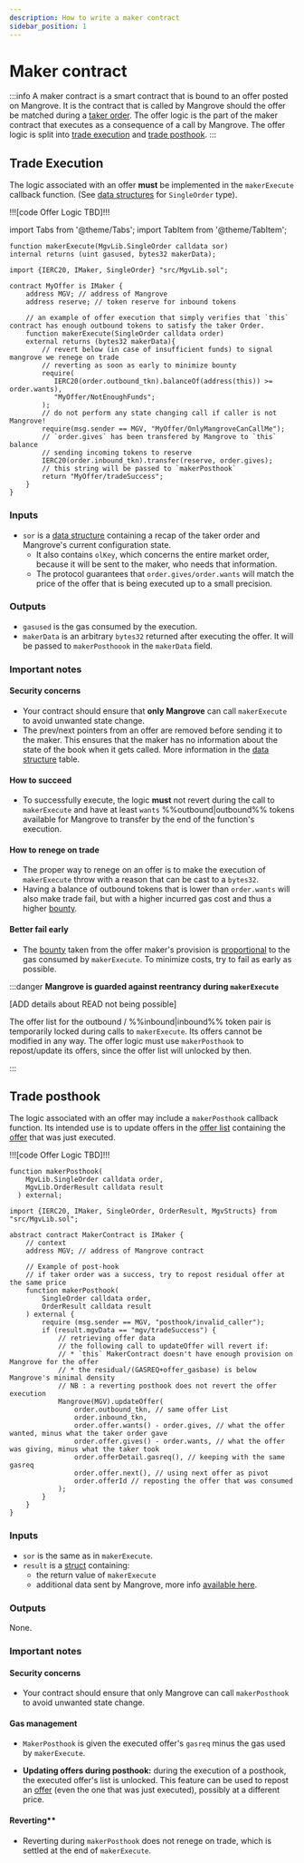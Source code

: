 ```yaml
---
description: How to write a maker contract
sidebar_position: 1
---
```


# Maker contract

:::info 
A maker contract is a smart contract that is bound to an offer posted on Mangrove. 
It is the contract that is called by Mangrove should the offer be matched during a [taker order](../taker-order/README.md). 
The offer logic is the part of the maker contract that executes as a consequence of a call by Mangrove. The offer logic is split into [trade execution](#trade-execution) 
and [trade posthook](#trade-posthook).
:::

## Trade Execution

The logic associated with an offer **must** be implemented in the `makerExecute` callback function. (See [data structures](offer-data-structures.md#mgvlib.singleorder) for `SingleOrder` type).

!!![code Offer Logic TBD]!!!

import Tabs from '@theme/Tabs';
import TabItem from '@theme/TabItem';

<Tabs>
<TabItem value="signature" label="Signature" default>

```solidity
function makerExecute(MgvLib.SingleOrder calldata sor)
internal returns (uint gasused, bytes32 makerData);
```

</TabItem>

<TabItem value="offerLogic" label="Offer logic">

```solidity
import {IERC20, IMaker, SingleOrder} "src/MgvLib.sol";

contract MyOffer is IMaker {
    address MGV; // address of Mangrove
    address reserve; // token reserve for inbound tokens
    
    // an example of offer execution that simply verifies that `this` contract has enough outbound tokens to satisfy the taker Order.
    function makerExecute(SingleOrder calldata order) 
    external returns (bytes32 makerData){
        // revert below (in case of insufficient funds) to signal mangrove we renege on trade
        // reverting as soon as early to minimize bounty
        require(
           IERC20(order.outbound_tkn).balanceOf(address(this)) >= order.wants),
           "MyOffer/NotEnoughFunds";
        );
        // do not perform any state changing call if caller is not Mangrove!
        require(msg.sender == MGV, "MyOffer/OnlyMangroveCanCallMe");
        // `order.gives` has been transfered by Mangrove to `this` balance
        // sending incoming tokens to reserve
        IERC20(order.inbound_tkn).transfer(reserve, order.gives);
        // this string will be passed to `makerPosthook`
        return "MyOffer/tradeSuccess";
    }
}
```

</TabItem>
</Tabs>

### Inputs

* `sor` is a [data structure](../../taking-and-making-offers/reactive-offer/offer-data-structures.md#public-data-structures) containing a recap of the taker order and Mangrove's current configuration state.
    * It also contains `olKey`, which concerns the entire market order, because it will be sent to the maker, who needs that information.
    * The protocol guarantees that `order.gives/order.wants` will match the price of the offer that is being executed up to a small precision.

### Outputs

* `gasused` is the gas consumed by the execution.
* `makerData` is an arbitrary `bytes32` returned after executing the offer. It will be passed to `makerPosthoook` in the `makerData` field.


### Important notes


#### Security concerns

* Your contract should ensure that **only Mangrove** can call `makerExecute` to avoid unwanted state change.
* The prev/next pointers from an offer are removed before sending it to the maker. This ensures that the maker has no information about the state of the book when it gets called. More information in the [data structure](../../taking-and-making-offers/reactive-offer/offer-data-structures.md#public-data-structures) table.

#### How to succeed

* To successfully execute, the logic **must** not revert during the call to `makerExecute` and have at least `wants` %%outbound|outbound%% tokens available for Mangrove to transfer by the end of the function's execution.

#### How to renege on trade

* The proper way to renege on an offer is to make the execution of `makerExecute` throw with a reason that can be cast to a `bytes32`.
* Having a balance of outbound tokens that is lower than `order.wants` will also make trade fail, but with a higher incurred gas cost and thus a higher [bounty](offer-provision.md#provision-and-offer-bounty).

#### Better fail early

* The [bounty](offer-provision.md#computing-the-provision-and-offer-bounty) taken from the offer maker's provision is [proportional](offer-provision.md#computing-the-provision-and-offer-bounty) to the gas consumed by `makerExecute`. To minimize costs, try to fail as early as possible.


:::danger **Mangrove is guarded against reentrancy during `makerExecute`**

[ADD details about READ not being possible]

The offer list for the outbound / %%inbound|inbound%% token pair is temporarily locked during calls to `makerExecute`. Its offers cannot be modified in any way. The offer logic must use `makerPosthook` to repost/update its offers, since the offer list will unlocked by then.

:::

## Trade posthook

The logic associated with an offer may include a `makerPosthook` callback function. Its intended use is to update offers in the [offer list](../offer-list.md) containing the [offer](./) that was just executed.

!!![code Offer Logic TBD]!!!

<Tabs>
<TabItem value="signature" label="Signature" default>

```solidity
function makerPosthook(
    MgvLib.SingleOrder calldata order,
    MgvLib.OrderResult calldata result
  ) external;
```

</TabItem>
<TabItem value="offerLogic" label="Offer logic">

```solidity
import {IERC20, IMaker, SingleOrder, OrderResult, MgvStructs} from "src/MgvLib.sol";

abstract contract MakerContract is IMaker {
    // context 
    address MGV; // address of Mangrove contract
    
    // Example of post-hook
    // if taker order was a success, try to repost residual offer at the same price
    function makerPosthook(
        SingleOrder calldata order,
        OrderResult calldata result
    ) external {
        require (msg.sender == MGV, "posthook/invalid_caller");
        if (result.mgvData == "mgv/tradeSuccess") {
            // retrieving offer data
            // the following call to updateOffer will revert if:
            // * `this` MakerContract doesn't have enough provision on Mangrove for the offer
            // * the residual/(GASREQ+offer_gasbase) is below Mangrove's minimal density
            // NB : a reverting posthook does not revert the offer execution
            Mangrove(MGV).updateOffer(
                order.outbound_tkn, // same offer List
                order.inbound_tkn,
                order.offer.wants() - order.gives, // what the offer wanted, minus what the taker order gave 
                order.offer.gives() - order.wants, // what the offer was giving, minus what the taker took
                order.offerDetail.gasreq(), // keeping with the same gasreq
                order.offer.next(), // using next offer as pivot
                order.offerId // reposting the offer that was consumed
            );
        }
    }
}
```

</TabItem>
</Tabs>

### Inputs

* `sor` is the same as in `makerExecute`.
* `result` is a [struct](offer-data-structures.md#mgvlib-orderresult) containing:
  * the return value of `makerExecute`
  * additional data sent by Mangrove, more info [available here](offer-data-structures.md#mgvlib.orderresult).

### Outputs

None.

### Important notes

#### Security concerns

* Your contract should ensure that only Mangrove can call `makerPosthook` to avoid unwanted state change.

#### Gas management

* `MakerPosthook` is given the executed offer's `gasreq` minus the gas used by `makerExecute`.&#x20;

* **Updating offers during posthook:** during the execution of a posthook, the executed offer's list is unlocked. This feature can be used to repost an [offer](./) (even the one that was just executed), possibly at a different price.


#### Reverting**

* Reverting during `makerPosthook` does not renege on trade, which is settled at the end of `makerExecute`.
